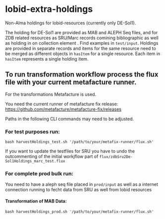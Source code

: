 # lobid-extra-holdings
Non-Alma holdings for lobid-resources (currently only DE-Sol1).

The holding for DE-Sol1 are provided as MAB and ALEPH Seq files, and for ZDB related resources as SRU/Marc records comining bibliographic as well as holding in on collection element . Find examples in `test/input`. Holdings are provided in separate records and items for the same resource need to be merged as different objects in `hasItem` for a single resource. Each item in `hasItem` represents a single holding item.

## To run transformation workflow process the flux file with your current metafacture runner.

For the transformations Metafacture is used.

You need the current runner of metafacture fix release: https://github.com/metafacture/metafacture-fix/releases

Paths in the following CLI commands may need to be adjusted.

### For test purposes run:

`bash harvestHoldings_test.sh '/path/to/your/metafix-runner/flux.sh'`

If you want to update the testfiles for SRU you have to undo the outcommenting of the initial workjflow part of `flux/zdbSru2De-Sol1Holdings_marc_test.flux`

### For complete prod bulk run:
You need to have a aleph seq file placed in `prod/input` as well as a internet connection running to fecht data from SRU as well from lobid resources

#### Transformation of MAB Data:
`bash harvestHoldings_prod.sh '/path/to/your/metafix-runner/flux.sh'`